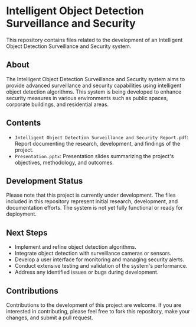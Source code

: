 # Intelligent Object Detection Surveillance and Security

This repository contains files related to the development of an Intelligent Object Detection Surveillance and Security system.

## About

The Intelligent Object Detection Surveillance and Security system aims to provide advanced surveillance and security capabilities using intelligent object detection algorithms. This system is being developed to enhance security measures in various environments such as public spaces, corporate buildings, and residential areas.

## Contents

- `Intelligent Object Detection Surveillance and Security Report.pdf`: Report documenting the research, development, and findings of the project.
- `Presentation.pptx`: Presentation slides summarizing the project's objectives, methodology, and outcomes.

## Development Status

Please note that this project is currently under development. The files included in this repository represent initial research, development, and documentation efforts. The system is not yet fully functional or ready for deployment.

## Next Steps

- Implement and refine object detection algorithms.
- Integrate object detection with surveillance cameras or sensors.
- Develop a user interface for monitoring and managing security alerts.
- Conduct extensive testing and validation of the system's performance.
- Address any identified issues or bugs during development.

## Contributions

Contributions to the development of this project are welcome. If you are interested in contributing, please feel free to fork this repository, make your changes, and submit a pull request.


